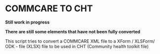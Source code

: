 # COMMCARE TO CHT

**Still work in progress**

**There are still some elements that have not been fully converted**

This script tries to convert a COMMCARE XML file to a XForm / XLSForm/ ODK - file (XLSX) file to be used in CHT (Community health toolkit file)
